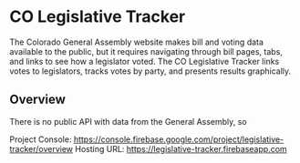 # CO Legislative Tracker

The Colorado General Assembly website makes bill and voting data available to the public, but it requires navigating through bill pages, tabs, and links to see how a legislator voted. The CO Legislative Tracker links votes to legislators, tracks votes by party, and presents results graphically.

## Overview

There is no public API with data from the General Assembly, so 

Project Console: https://console.firebase.google.com/project/legislative-tracker/overview
Hosting URL: https://legislative-tracker.firebaseapp.com
